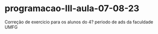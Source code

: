 # programacao-III-aula-07-08-23
Correção de exercicio para os alunos do 4? periodo de ads da faculdade UMFG
